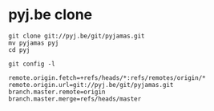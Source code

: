 
pyj.be clone
==============

    git clone git://pyj.be/git/pyjamas.git
    mv pyjamas pyj
    cd pyj
    
    git config -l 

    remote.origin.fetch=+refs/heads/*:refs/remotes/origin/*
    remote.origin.url=git://pyj.be/git/pyjamas.git
    branch.master.remote=origin
    branch.master.merge=refs/heads/master



